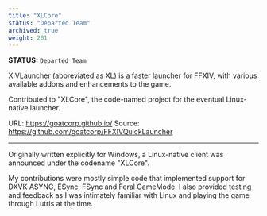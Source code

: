 ```yaml
---
title: "XLCore"
status: "Departed Team"
archived: true
weight: 201
---
```

**STATUS:** `Departed Team`

XIVLauncher (abbreviated as XL) is a faster launcher for FFXIV, with various available addons and enhancements to the game.

Contributed to "XLCore", the code-named project for the eventual Linux-native launcher.

URL: https://goatcorp.github.io/ 
Source: https://github.com/goatcorp/FFXIVQuickLauncher
<!--more-->
---

Originally written explicitly for Windows, a Linux-native client was announced under the codename "XLCore". 

My contributions were mostly simple code that implemented support for DXVK ASYNC, ESync, FSync and Feral GameMode. I also provided testing and feedback as I was intimately familiar with Linux and playing the game through Lutris at the time.